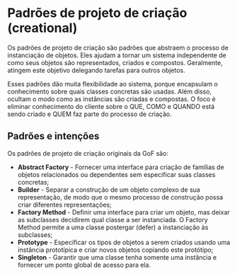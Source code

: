 #   Padrões de projeto de criação (creational)
Os padrões de projeto de criação são padrões que abstraem o processo de instanciação de objetos. Eles ajudam a tornar um sistema independente de como seus objetos são representados, criados e compostos. Geralmente, atingem este objetivo delegando tarefas para outros objetos.

Esses padrões dão muita flexibilidade ao sistema, porque encapsulam o conhecimento sobre quais classes concretas são usadas. Além disso, ocultam o modo como as instâncias são criadas e compostas. O foco é eliminar conhecimento do cliente sobre o QUE, COMO e QUANDO está sendo criado e QUEM faz parte do processo de criação.

## Padrões e intenções
Os padrões de projeto de criação originais da GoF são:

-   **Abstract Factory** - Fornecer uma interface para criação de famílias de objetos relacionados ou dependentes sem especificar suas classes concretas;
-   **Builder** - Separar a construção de um objeto complexo de sua representação, de modo que o mesmo processo de construção possa criar diferentes representações;
-   **Factory Method** - Definir uma interface para criar um objeto, mas deixar as subclasses decidirem qual classe a ser instanciada. O Factory Method permite a uma classe postergar (defer) a instanciação às subclasses;
-   **Prototype** - Especificar os tipos de objetos a serem criados usando uma instância prototípica e criar novos objetos copiando este protótipo;
-   **Singleton** - Garantir que uma classe tenha somente uma instância e fornecer um ponto global de acesso para ela.